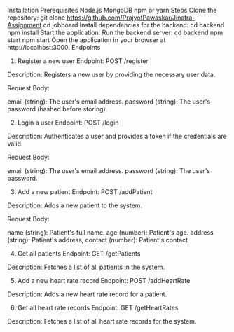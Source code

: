 Installation
Prerequisites
Node.js
MongoDB
npm or yarn
Steps
Clone the repository:
git clone https://github.com/PrajyotPawaskar/Jinatra-Assignment
cd jobboard
Install dependencies for the backend:
cd backend
npm install
Start the application:
Run the backend server:
cd backend
npm start
npm start
Open the application in your browser at http://localhost:3000.
Endpoints
1. Register a new user
Endpoint: POST /register

Description: Registers a new user by providing the necessary user data.

Request Body:

email (string): The user's email address.
password (string): The user's password (hashed before storing).

2. Login a user
Endpoint: POST /login

Description: Authenticates a user and provides a token if the credentials are valid.

Request Body:

email (string): The user's email address.
password (string): The user's password.

3. Add a new patient
Endpoint: POST /addPatient

Description: Adds a new patient to the system.

Request Body:

name (string): Patient's full name.
age (number): Patient's age.
address (string): Patient's address,
contact (number): Patient's contact

4. Get all patients
Endpoint: GET /getPatients

Description: Fetches a list of all patients in the system.

5. Add a new heart rate record
Endpoint: POST /addHeartRate

Description: Adds a new heart rate record for a patient.

6. Get all heart rate records
Endpoint: GET /getHeartRates

Description: Fetches a list of all heart rate records for the system.


